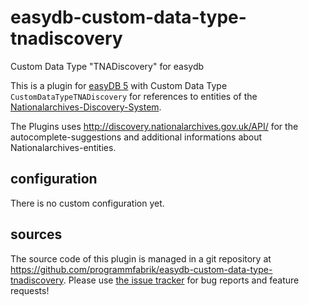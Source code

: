 # easydb-custom-data-type-tnadiscovery
Custom Data Type "TNADiscovery" for easydb

This is a plugin for [easyDB 5](http://5.easydb.de/) with Custom Data Type `CustomDataTypeTNADiscovery` for references to entities of the [Nationalarchives-Discovery-System](<http://discovery.nationalarchives.gov.uk/>).

The Plugins uses <http://discovery.nationalarchives.gov.uk/API/> for the autocomplete-suggestions and additional informations about Nationalarchives-entities.

## configuration

There is no custom configuration yet.


## sources

The source code of this plugin is managed in a git repository at <https://github.com/programmfabrik/easydb-custom-data-type-tnadiscovery>. Please use [the issue tracker](https://github.com/programmfabrik/easydb-custom-data-type-tnadiscovery/issues) for bug reports and feature requests!



